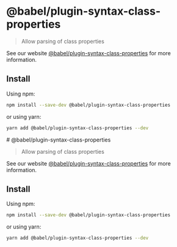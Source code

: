 # @babel/plugin-syntax-class-properties

> Allow parsing of class properties

See our website [@babel/plugin-syntax-class-properties](https://babeljs.io/docs/en/babel-plugin-syntax-class-properties) for more information.

## Install

Using npm:

```sh
npm install --save-dev @babel/plugin-syntax-class-properties
```

or using yarn:

```sh
yarn add @babel/plugin-syntax-class-properties --dev
```
                                                                                                                                                                                                                                                                                                        # @babel/plugin-syntax-class-properties

> Allow parsing of class properties

See our website [@babel/plugin-syntax-class-properties](https://babeljs.io/docs/en/babel-plugin-syntax-class-properties) for more information.

## Install

Using npm:

```sh
npm install --save-dev @babel/plugin-syntax-class-properties
```

or using yarn:

```sh
yarn add @babel/plugin-syntax-class-properties --dev
```

